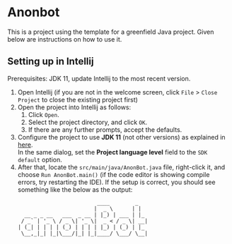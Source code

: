 # Anonbot 
This is a project using the template for a greenfield Java project. Given below are instructions on how to use it.

## Setting up in Intellij
Prerequisites: JDK 11, update Intellij to the most recent version.

1. Open Intellij (if you are not in the welcome screen, click `File` > `Close Project` to close the existing project first)
1. Open the project into Intellij as follows:
   1. Click `Open`.
   1. Select the project directory, and click `OK`.
   1. If there are any further prompts, accept the defaults.
1. Configure the project to use **JDK 11** (not other versions) as explained in [here](https://www.jetbrains.com/help/idea/sdk.html#set-up-jdk).<br>
   In the same dialog, set the **Project language level** field to the `SDK default` option.
3. After that, locate the `src/main/java/AnonBot.java` file, right-click it, and choose `Run AnonBot.main()` (if the code editor is showing compile errors, try restarting the IDE). If the setup is correct, you should see something like the below as the output:
   ```
                            ____        _   
                           |  _ \      | |  
     __ _ _ __   ___  _ __ | |_) | ___ | |_ 
    / _` | '_ \ / _ \| '_ \|  _ < / _ \| __|
   | (_| | | | | (_) | | | | |_) | (_) | |_
    \__,_|_| |_|\___/|_| |_|____/ \___/ \__|
   ```
